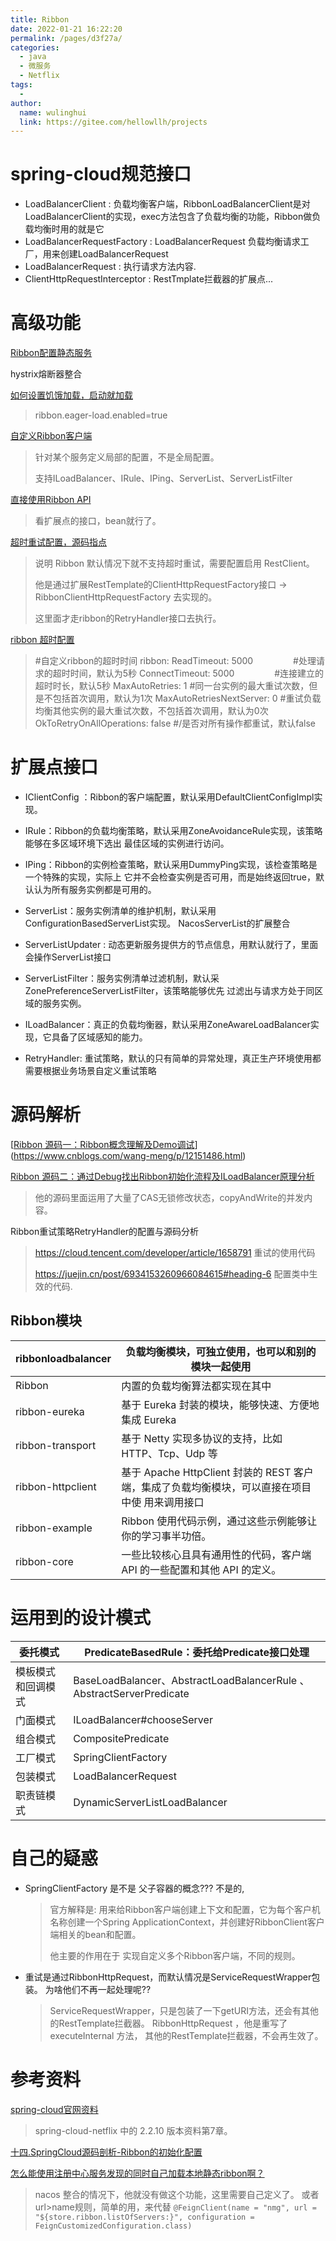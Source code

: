 ```yaml
---
title: Ribbon
date: 2022-01-21 16:22:20
permalink: /pages/d3f27a/
categories:
  - java
  - 微服务
  - Netflix
tags:
  - 
author: 
  name: wulinghui
  link: https://gitee.com/hellowllh/projects
---
```





# spring-cloud规范接口

- LoadBalancerClient : 负载均衡客户端，RibbonLoadBalancerClient是对LoadBalancerClient的实现，exec方法包含了负载均衡的功能，Ribbon做负载均衡时用的就是它
- LoadBalancerRequestFactory : LoadBalancerRequest 负载均衡请求工厂，用来创建LoadBalancerRequest
- LoadBalancerRequest :  执行请求方法内容. 
- ClientHttpRequestInterceptor : RestTmplate拦截器的扩展点...

# 高级功能

[Ribbon配置静态服务](https://www.jianshu.com/p/86db30153347)

hystrix熔断器整合

[如何设置饥饿加载，启动就加载]()

> ribbon.eager-load.enabled=true

[自定义Ribbon客户端](https://blog.csdn.net/wrongyao/article/details/105476027)

> 针对某个服务定义局部的配置，不是全局配置。
>
> 支持ILoadBalancer、IRule、IPing、ServerList、ServerListFilter

[直接使用Ribbon API](https://blog.csdn.net/qq_40386113/article/details/120709181)

> 看扩展点的接口，bean就行了。

[超时重试配置，源码指点](https://juejin.cn/post/6934153260966084615#heading-6)

> 说明 Ribbon 默认情况下就不支持超时重试，需要配置启用 RestClient。
>
> 他是通过扩展RestTemplate的ClientHttpRequestFactory接口 -> RibbonClientHttpRequestFactory 去实现的。
>
> 这里面才走ribbon的RetryHandler接口去执行。

[ribbon 超时配置](https://www.cnblogs.com/draymond/p/12727778.html)

> #自定义ribbon的超时时间
> ribbon:
>   ReadTimeout:  5000      　　　　 #处理请求的超时时间，默认为5秒
>   ConnectTimeout: 5000    　　　　 #连接建立的超时时长，默认5秒
>   MaxAutoRetries: 1               #同一台实例的最大重试次数，但是不包括首次调用，默认为1次
>   MaxAutoRetriesNextServer: 0     #重试负载均衡其他实例的最大重试次数，不包括首次调用，默认为0次
>   OkToRetryOnAllOperations: false #/是否对所有操作都重试，默认false

# 扩展点接口



- IClientConfig ：Ribbon的客户端配置，默认采用DefaultClientConfigImpl实现。

- IRule：Ribbon的负载均衡策略，默认采用ZoneAvoidanceRule实现，该策略能够在多区域环境下选出
  最佳区域的实例进行访问。

- IPing：Ribbon的实例检查策略，默认采用DummyPing实现，该检查策略是一个特殊的实现，实际上
  它并不会检查实例是否可用，而是始终返回true，默认认为所有服务实例都是可用的。

- ServerList：服务实例清单的维护机制，默认采用ConfigurationBasedServerList实现。  NacosServerList的扩展整合

- ServerListUpdater : 动态更新服务提供方的节点信息，用默认就行了，里面会操作ServerList接口

- ServerListFilter：服务实例清单过滤机制，默认采ZonePreferenceServerListFilter，该策略能够优先
  过滤出与请求方处于同区域的服务实例。

- ILoadBalancer：真正的负载均衡器，默认采用ZoneAwareLoadBalancer实现，它具备了区域感知的能力。

- RetryHandler: 重试策略，默认的只有简单的异常处理，真正生产环境使用都需要根据业务场景自定义重试策略

  



# 源码解析

[[Ribbon 源码一：Ribbon概念理解及Demo调试](https://www.cnblogs.com/wang-meng/p/12151486.html)](https://www.cnblogs.com/wang-meng/p/12151486.html)

[Ribbon 源码二：通过Debug找出Ribbon初始化流程及ILoadBalancer原理分析](https://www.cnblogs.com/wang-meng/p/12154955.html)

> 他的源码里面运用了大量了CAS无锁修改状态，copyAndWrite的并发内容。

Ribbon重试策略RetryHandler的配置与源码分析

> https://cloud.tencent.com/developer/article/1658791 重试的使用代码
>
> https://juejin.cn/post/6934153260966084615#heading-6  配置类中生效的代码.

## Ribbon模块

| ribbonloadbalancer | 负载均衡模块，可独立使用，也可以和别的模块一起使用           |
| ------------------ | ------------------------------------------------------------ |
| Ribbon             | 内置的负载均衡算法都实现在其中                               |
| ribbon-eureka      | 基于 Eureka 封装的模块，能够快速、方便地集成 Eureka          |
| ribbon-transport   | 基于 Netty 实现多协议的支持，比如 HTTP、Tcp、Udp 等          |
| ribbon-httpclient  | 基于 Apache HttpClient 封装的 REST 客户端，集成了负载均衡模块，可以直接在项目中使 用来调用接口 |
| ribbon-example     | Ribbon 使用代码示例，通过这些示例能够让你的学习事半功倍。    |
| ribbon-core        | 一些比较核心且具有通用性的代码，客户端 API 的一些配置和其他 API 的定义。 |



# 运用到的设计模式

| 委托模式           | PredicateBasedRule：委托给Predicate接口处理                  |
| ------------------ | ------------------------------------------------------------ |
| 模板模式和回调模式 | BaseLoadBalancer、AbstractLoadBalancerRule 、AbstractServerPredicate |
| 门面模式           | ILoadBalancer#chooseServer                                   |
| 组合模式           | CompositePredicate                                           |
| 工厂模式           | SpringClientFactory                                          |
| 包装模式           | LoadBalancerRequest                                          |
| 职责链模式         | DynamicServerListLoadBalancer                                |







# 自己的疑惑

- SpringClientFactory 是不是 父子容器的概念???  不是的,

  > 官方解释是: 用来给Ribbon客户端创建上下文和配置，它为每个客户机名称创建一个Spring ApplicationContext，并创建好RibbonClient客户端相关的bean和配置。
  >
  > 他主要的作用在于 实现自定义多个Ribbon客户端，不同的规则。
  
- 重试是通过RibbonHttpRequest，而默认情况是ServiceRequestWrapper包装。 为啥他们不再一起处理呢??

  > ServiceRequestWrapper，只是包装了一下getURI方法，还会有其他的RestTemplate拦截器。
  > RibbonHttpRequest  ，他是重写了executeInternal 方法， 其他的RestTemplate拦截器，不会再生效了。

# 参考资料

[spring-cloud官网资料](https://docs.spring.io/spring-cloud-netflix/docs/2.2.10.RELEASE/reference/html/#spring-cloud-ribbon)

> spring-cloud-netflix 中的 2.2.10 版本资料第7章。

[十四.SpringCloud源码剖析-Ribbon的初始化配置](https://blog.csdn.net/u014494148/article/details/108915053)

[怎么能使用注册中心服务发现的同时自己加载本地静态ribbon啊？](http://errornoerror.com/question/10963005242934470055/)

> nacos 整合的情况下，他就没有做这个功能，这里需要自己定义了。
> 或者url>name规则，简单的用，来代替
> `@FeignClient(name = "nmg", url = "${store.ribbon.listOfServers:}", configuration = FeignCustomizedConfiguration.class)`

